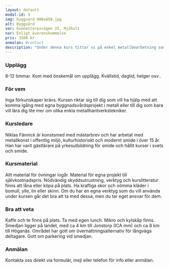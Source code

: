 ```yaml
---
layout: default
modal-id: 3
img: byggvard_900x650.jpg
alt: Byggvård
var: Gunnestorpsvägen 25, Mjöhult
nar: Enligt överenskommelse
pris: 3500 kr
anmalan: #contact
description: "Under denna kurs tittar vi på enkel metallbearbetning som du kan ha användning för om du renoverar fönster eller håller på med annan byggnadsvård och behöver komplettera med tidstypiska detaljer. Vi provar olika kallbearbetningsmetoder som du kan ha nytta av i ditt arbete, så som filning, mejsling, nitning och hålslagning samt enklare varmbearbetning. Materialkännedom och ytbehandling ingår. Meddela gärna kursledaren om det är nåt särkilt du önskar gå igenom."
---
```


### Upplägg

8-12 timmar. Kom med önskemål om upplägg. Kvällstid, dagtid, helger osv..

### För vem

Inga förkunskaper krävs. Kursen riktar sig till dig som vill ha hjälp med att komma igång med egna byggnadsvårdsprojekt i metall eller till dig som bara vill lära dig lite mer om olika enkla metallhantverkstekniker.

### Kursledare

Niklas Fännick är konstsmed med mästarbrev och har arbetat med metallkonst i offentlig miljö, kulturhistoriskt och modernt smide i över 15 år. Han har varit gästlärare på yrkesutbildning för smide och hållit kurser i svets och smide.

### Kursmaterial

Allt material för övningar ingår. Material för egna projekt till självkostnadspris. Nödvändig skyddsutrustning, verktyg och kurslitteratur finns att låna eller köpa på plats. Ha kraftiga skor och oömma kläder i bomull, ylle, lin eller skinn.
Om du har en egna verktyg som du vill använda under kursen går det bra att ta med dessa, men du tar eget ansvar för dem.

### Bra att veta

Kaffe och te finns på plats. Ta med egen lunch. Mikro och kylskåp finns. Smedjan ligger på landet, med ca 4 km till Jonstorp (ICA mm) och ca 8 km till Höganäs. Området har gott om övernattningsalternativ för långväga deltagare. Gott om parkering vid smedjan.

### Anmälan
Kontakta oss direkt via formulär, mejl eller telefon för info eller anmälan.

